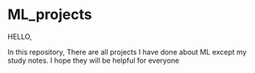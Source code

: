# ML_projects
HELLO,

In this repository, There are all projects I have done about ML except my study notes. I hope they will be helpful for everyone
